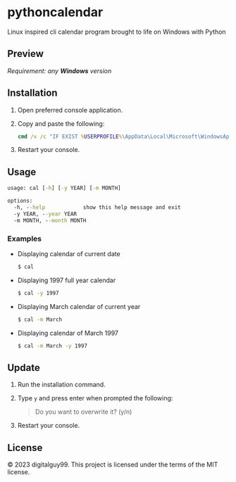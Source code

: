# pythoncalendar
Linux inspired cli calendar program brought to life on Windows with Python

## Preview
*Requirement: any **Windows** version*

## Installation
1. Open preferred console application.

2. Copy and paste the following:

   ```cmd
   cmd /v /c "IF EXIST %USERPROFILE%\AppData\Local\Microsoft\WindowsApps\cal.exe (set /p userinp=File already exists. Do you want to overwrite it? (y/n) ^& IF /I !userinp! == y curl -L -o %USERPROFILE%\AppData\Local\Microsoft\WindowsApps\cal.exe https://github.com/digitalguy99/pythoncalendar/releases/download/v1.0.0/cal.exe) ELSE curl -L -o %USERPROFILE%\AppData\Local\Microsoft\WindowsApps\cal.exe https://github.com/digitalguy99/pythoncalendar/releases/download/v1.0.0/cal.exe"
   ```

3. Restart your console.

## Usage
```cmd
usage: cal [-h] [-y YEAR] [-m MONTH]

options:
  -h, --help            show this help message and exit
  -y YEAR, --year YEAR
  -m MONTH, --month MONTH
```
### Examples
* Displaying calendar of current date
  ```cmd
  $ cal
  ```

* Displaying 1997 full year calendar
  ```cmd
  $ cal -y 1997
  ```

* Displaying March calendar of current year
  ```cmd
  $ cal -m March
  ```

* Displaying calendar of March 1997
  ```cmd
  $ cal -m March -y 1997
  ```

## Update
1. Run the installation command.

2. Type `y` and press enter when prompted the following:
   > Do you want to overwrite it? (y/n)

3. Restart your console.


## License
© 2023 digitalguy99. This project is licensed under the terms of the MIT license.
